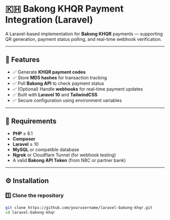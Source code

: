 # 🇰🇭 Bakong KHQR Payment Integration (Laravel)

A Laravel-based implementation for **Bakong KHQR** payments — supporting QR generation, payment status polling, and real-time webhook verification.

---

## 🚀 Features

- ✅ Generate **KHQR payment codes**
- ✅ Store **MD5 hashes** for transaction tracking
- ✅ Poll **Bakong API** to check payment status
- ✅ (Optional) Handle **webhooks** for real-time payment updates
- ✅ Built with **Laravel 10** and **TailwindCSS**
- ✅ Secure configuration using environment variables

---

## 🧩 Requirements

- **PHP** ≥ 8.1  
- **Composer**  
- **Laravel** ≥ 10  
- **MySQL** or compatible database  
- **Ngrok** or Cloudflare Tunnel (for webhook testing)  
- A valid **Bakong API Token** (from NBC or partner bank)  

---

## ⚙️ Installation

### 1️⃣ Clone the repository

```bash
git clone https://github.com/yourusername/laravel-bakong-khqr.git
cd laravel-bakong-khqr
